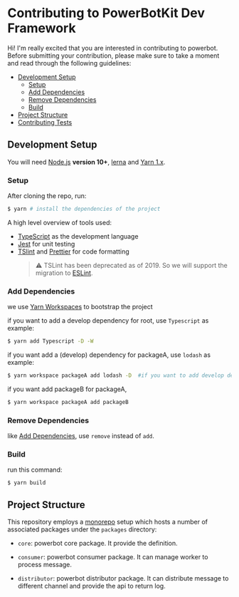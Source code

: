 # Contributing to PowerBotKit Dev Framework

Hi! I'm really excited that you are interested in contributing to powerbot. Before submitting your contribution, please make sure to take a moment and read through the following guidelines:

- [Development Setup](#development-setup)
  - [Setup](#steup)
  - [Add Dependencies](#add-dependencies)
  - [Remove Dependencies](#remove-dependencies)
  - [Build](#build)
- [Project Structure](#project-structure)
- [Contributing Tests](#contributing-tests)

## Development Setup

You will need [Node.js](http://nodejs.org) **version 10+**, [lerna](https://lerna.js.org) and [Yarn 1.x](https://yarnpkg.com/en/docs/install).

### Setup

After cloning the repo, run:

```bash
$ yarn # install the dependencies of the project
```

A high level overview of tools used:

- [TypeScript](https://www.typescriptlang.org/) as the development language
- [Jest](https://jestjs.io/) for unit testing
- [TSlint](https://palantir.github.io/tslint/) and [Prettier](https://prettier.io/) for code formatting
  > :warning: TSLint has been deprecated as of 2019. So we will support the migration to [ESLint](https://eslint.org/).

### Add Dependencies

we use [Yarn Workspaces](https://classic.yarnpkg.com/en/docs/workspaces/) to bootstrap the project

if you want to add a develop dependency for root, use `Typescript` as example:

```bash
$ yarn add Typescript -D -W
```

if you want add a (develop) dependency for packageA, use `lodash` as example:

```bash
$ yarn workspace packageA add lodash -D  #if you want to add develop dependency, please add -D
```

if you want add packageB for packageA,

```bash
$ yarn workspace packageA add packageB
```

### Remove Dependencies

like [Add Dependencies](#add-dependencies), use `remove` instead of `add`.

### Build

run this command:

```
$ yarn build
```

## Project Structure

This repository employs a [monorepo](https://en.wikipedia.org/wiki/Monorepo) setup which hosts a number of associated packages under the `packages` directory:

- `core`: powerbot core package. It provide the definition.

- `consumer`: powerbot consumer package. It can manage worker to process message.

- `distributor`: powerbot distributor package. It can distribute message to different channel and provide the api to return log.
